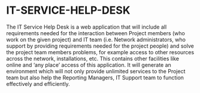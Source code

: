 # IT-SERVICE-HELP-DESK
The IT Service Help Desk is a web application that will include all requirements needed for the interaction between Project members (who work on the given project) and IT team (i.e. Network administrators, who support by providing requirements needed for the project people) and solve the project team members problems, for example access to other resources across the network, installations, etc. This contains other facilities like online and ‘any place’ access of this application. It will generate an environment which will not only provide unlimited services to the Project team but also help the Reporting Managers, IT Support team to function effectively and efficiently. 
